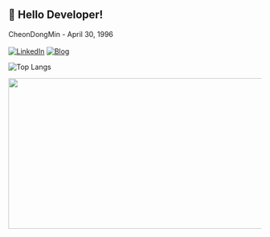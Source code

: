 ## 🐸 Hello Developer! 

<!--
Here are some ideas to get you started:

- 🔭 I’m currently working on ...
- 🌱 I’m currently learning ...
- 👯 I’m looking to collaborate on ...
- 🤔 I’m looking for help with ...
- 💬 Ask me about ...
- 📫 How to reach me: ...
- 😄 Pronouns: ...
- ⚡ Fun fact: ...
-->

CheonDongMin - April 30, 1996 <br><br>
[![LinkedIn](https://img.shields.io/badge/LinkedIn-%230077B5.svg?style=for-the-badge&logo=linkedin&logoColor=white)](www.linkedin.com/in/dongmin-cheon-9967352a2)
[![Blog](https://img.shields.io/badge/MyBlog-%23FF5722.svg?style=for-the-badge&logo=tistory&logoColor=white)](https://frogcodepond.tistory.com/)
</div>

![Top Langs](https://github-readme-stats.vercel.app/api/top-langs/?username=Cheondongmin&layout=compact&theme=dracula)

<a href="https://www.gitanimals.org/en_US?utm_medium=image&utm_source=Cheondongmin&utm_content=farm">
<img
  src="https://render.gitanimals.org/farms/Cheondongmin"
  width="600"
  height="300"
/>
</a>
